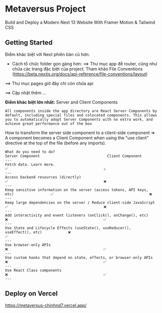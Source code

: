 # Metaversus Project
Build and Deploy a Modern Next 13 Website With Framer Motion & Tailwind CSS

## Getting Started

Điểm khác biệt với Next phiên bản cũ hơn:
- Cách tổ chức folder gọn gàng hơn: 
==> Thư mục app để router, cũng như chứa các trang đặc biệt của project. Tham khảo File Conventions (https://beta.nextjs.org/docs/api-reference/file-conventions/layout)

==> Thư mục pages giờ đây chỉ còn chứa api

==> Cập nhật thêm ...

**Điểm khác biệt lớn nhất:**
Server and Client Components
```
All components inside the app directory are React Server Components by default, including special files and colocated components. This allows you to automatically adopt Server Components with no extra work, and achieve great performance out of the box
```
How to transform the server side component to a client-side component
=> A component becomes a Client Component when using the "use client" directive at the top of the file (before any imports).
```
What do you need to do?                                                          Server Component                               Client Component
---
Fetch data. Learn more.	                                                                ✅	                                         ⚠️
---
Access backend resources (directly)	                                                    ✅	                                         ❌
---
Keep sensitive information on the server (access tokens, API keys, etc)	                ✅	                                         ❌
---
Keep large dependencies on the server / Reduce client-side JavaScript	                ✅	                                         ❌
---
Add interactivity and event listeners (onClick(), onChange(), etc)	                    ❌	                                         ✅
---
Use State and Lifecycle Effects (useState(), useReducer(), useEffect(), etc)	        ❌	                                         ✅
---
Use browser-only APIs	                                                                ❌	                                         ✅
---
Use custom hooks that depend on state, effects, or browser-only APIs	                ❌	                                         ✅
---
Use React Class components	                                                            ❌	                                         ✅
---
```

## Deploy on Vercel
https://metaversus-chinhnd7.vercel.app/

